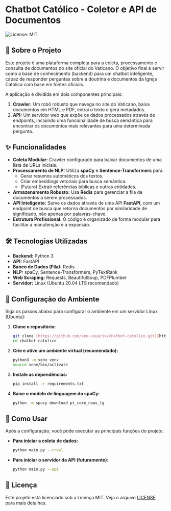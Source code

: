 # Chatbot Católico - Coletor e API de Documentos

![License: MIT](https://img.shields.io/badge/License-MIT-yellow.svg)

## 📖 Sobre o Projeto

Este projeto é uma plataforma completa para a coleta, processamento e consulta de documentos do site oficial do Vaticano. O objetivo final é servir como a base de conhecimento (backend) para um chatbot inteligente, capaz de responder perguntas sobre a doutrina e documentos da Igreja Católica com base em fontes oficiais.

A aplicação é dividida em dois componentes principais:
1.  **Crawler:** Um robô robusto que navega no site do Vaticano, baixa documentos em HTML e PDF, extrai o texto e gera metadados.
2.  **API:** Um servidor web que expõe os dados processados através de endpoints, incluindo uma funcionalidade de busca semântica para encontrar os documentos mais relevantes para uma determinada pergunta.

## ✨ Funcionalidades

* **Coleta Modular:** Crawler configurado para baixar documentos de uma lista de URLs iniciais.
* **Processamento de NLP:** Utiliza **spaCy** e **Sentence-Transformers** para:
    * Gerar resumos automáticos dos textos.
    * Criar embeddings vetoriais para busca semântica.
    * (Futuro) Extrair referências bíblicas e outras entidades.
* **Armazenamento Robusto:** Usa **Redis** para gerenciar a fila de documentos a serem processados.
* **API Inteligente:** Serve os dados através de uma API **FastAPI**, com um endpoint de busca que retorna documentos por similaridade de significado, não apenas por palavras-chave.
* **Estrutura Profissional:** O código é organizado de forma modular para facilitar a manutenção e a expansão.

## 🛠️ Tecnologias Utilizadas

* **Backend:** Python 3
* **API:** FastAPI
* **Banco de Dados (Fila):** Redis
* **NLP:** spaCy, Sentence-Transformers, PyTextRank
* **Web Scraping:** Requests, BeautifulSoup, PDFPlumber
* **Servidor:** Linux (Ubuntu 20.04 LTS recomendado)

## 🚀 Configuração do Ambiente

Siga os passos abaixo para configurar o ambiente em um servidor Linux (Ubuntu):

1.  **Clone o repositório:**
    ```bash
    git clone [https://github.com/seu-usuario/chatbot-catolico.git](https://github.com/seu-usuario/chatbot-catolico.git)
    cd chatbot-catolico
    ```

2.  **Crie e ative um ambiente virtual (recomendado):**
    ```bash
    python3 -m venv venv
    source venv/bin/activate
    ```

3.  **Instale as dependências:**
    ```bash
    pip install -r requirements.txt
    ```

4.  **Baixe o modelo de linguagem do spaCy:**
    ```bash
    python -m spacy download pt_core_news_lg
    ```

## 🏃 Como Usar

Após a configuração, você pode executar as principais funções do projeto.

* **Para iniciar a coleta de dados:**
    ```bash
    python main.py --crawl
    ```

* **Para iniciar o servidor da API (futuramente):**
    ```bash
    python main.py --api
    ```

## 📜 Licença

Este projeto está licenciado sob a Licença MIT. Veja o arquivo [LICENSE](LICENSE) para mais detalhes.
